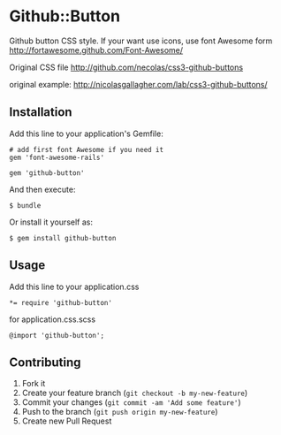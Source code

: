 # Github::Button

Github button CSS style.
If your want use icons, use font Awesome form http://fortawesome.github.com/Font-Awesome/

Original CSS file http://github.com/necolas/css3-github-buttons

original example: http://nicolasgallagher.com/lab/css3-github-buttons/

## Installation

Add this line to your application's Gemfile:

    # add first font Awesome if you need it
    gem 'font-awesome-rails'

    gem 'github-button'

And then execute:

    $ bundle

Or install it yourself as:

    $ gem install github-button

## Usage

Add this line to your application.css

    *= require 'github-button'
    
for application.css.scss
    
    @import 'github-button';

## Contributing

1. Fork it
2. Create your feature branch (`git checkout -b my-new-feature`)
3. Commit your changes (`git commit -am 'Add some feature'`)
4. Push to the branch (`git push origin my-new-feature`)
5. Create new Pull Request
